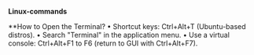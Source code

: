                           
**Linux-commands**

**How to Open the Terminal?
    • Shortcut keys: Ctrl+Alt+T (Ubuntu-based distros).
    • Search "Terminal" in the application menu.
    • Use a virtual console: Ctrl+Alt+F1 to F6 (return to GUI with Ctrl+Alt+F7).                    

  






